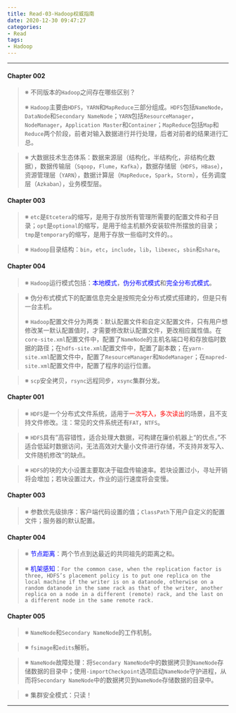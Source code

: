 ```yaml
---
title: Read-03-Hadoop权威指南
date: 2020-12-30 09:47:27
categories:
- Read
tags:
- Hadoop
---
```


-----

#### Chapter 002

> <!-- Section 005 -->
>
> ※ 不同版本的`Hadoop`之间存在哪些区别？
>
> ※  `Hadoop`主要由`HDFS`，`YARN`和`MapReduce`三部分组成。`HDFS`包括`NameNode`，`DataNode`和`Secondary NameNode`；`YARN`包括`ResourceManager`，`NodeManager`，`Application Master`和`Container`；`MapReduce`包括`Map`和`Reduce`两个阶段，前者对输入数据进行并行处理，后者对前者的结果进行汇总。

> <!-- Scetion 006 -->
>
> ※ 大数据技术生态体系：数据来源层（结构化，半结构化，非结构化数据），数据传输层（`Sqoop`，`Flume`，`Kafka`），数据存储层（`HDFS`，`HBase`），资源管理层（`YARN`），数据计算层（`MapReduce`，`Spark`，`Storm`），任务调度层（`Azkaban`），业务模型层。

#### Chapter 003

> <!-- Section 001 -->
>
> ※ `etc`是`Etcetera`的缩写，是用于存放所有管理所需要的配置文件和子目录；`opt`是`optional`的缩写，是用于给主机额外安装软件所摆放的目录；`tmp`是`temporary`的缩写，是用于存放一些临时文件的。。

> <!-- Section 004 -->
>
> ※ `Hadoop`目录结构：`bin`，`etc`，`include`，`lib`，`libexec`，`sbin`和`share`。

#### Chapter 004

> ※ `Hadoop`运行模式包括：<span style="color:blue">本地模式</span>，<span style="color:blue">伪分布式模式</span>和<span style="color:blue">完全分布式模式</span>。
>

> <!-- Section 002 -->
>
> ※ 伪分布式模式下的配置信息完全是按照完全分布式模式搭建的，但是只有一台主机。
>
> ※ `Hadoop`配置文件分为两类：默认配置文件和自定义配置文件，只有用户想修改某一默认配置值时，才需要修改默认配置文件，更改相应属性值。在`core-site.xml`配置文件中，配置了`NameNode`的主机名端口号和存放临时数据的路径；在`hdfs-site.xml`配置文件中，配置了副本数；在`yarn-site.xml`配置文件中，配置了`ResourceManager`和`NodeManager`；在`mapred-site.xml`配置文件中，配置了程序的运行位置。

> <!-- Section 003 -->
>
> ※ `scp`安全拷贝，`rsync`远程同步，`xsync`集群分发。

#### Chapter 001

> <!-- Section 001 -->
>
> ※ `HDFS`是一个分布式文件系统，适用于<span style="color:red">一次写入，多次读出</span>的场景，且不支持文件修改。注：常见的文件系统还有`FAT`，`NTFS`。

> <!-- Section 002 -->
>
> ※ `HDFS`具有”高容错性，适合处理大数据，可构建在廉价机器上“的优点，”不适合低延时数据访问，无法高效对大量小文件进行存储，不支持并发写入、文件随机修改“的缺点。

> <!-- Section 004 -->
>
> ※ `HDFS`的块的大小设置主要取决于磁盘传输速率。若块设置过小，寻址开销将会增加；若块设置过大，作业的运行速度将会变慢。

#### Chapter 003

> <!-- Section 002 -->
>
> ※ 参数优先级排序：客户端代码设置的值；`ClassPath`下用户自定义的配置文件；服务器的默认配置。

#### Chapter 004

> <!-- Section 001 -->
>
> ※ <span style="color:blue">节点距离</span>：两个节点到达最近的共同祖先的距离之和。
>
> ※ <span style="color:blue">机架感知</span>：`For the common case, when the replication factor is three, HDFS’s placement policy is to put one replica on the local machine if the writer is on a datanode, otherwise on a random datanode in the same rack as that of the writer, another replica on a node in a different (remote) rack, and the last on a different node in the same remote rack.`

#### Chapter 005

> <!-- Section 001 -->
>
> ※ `NameNode`和`Secondary NameNode`的工作机制。

> <!-- Section 002 -->
>
> ※ `fsimage`和`edits`解析。

> <!-- Section 004 -->
>
> ※ `NameNode`故障处理：将`Secondary NameNode`中的数据拷贝到`NameNode`存储数据的目录中；使用`-importCheckpoint`选项启动`NameNode`守护进程，从而将`Secondary NameNode`中的数据拷贝到`NameNode`存储数据的目录中。

> <!-- Section 005 -->
>
> ※ 集群安全模式：只读！

-----

